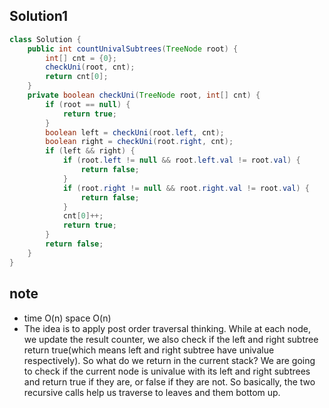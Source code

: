 ## Solution1
``` java
class Solution {
    public int countUnivalSubtrees(TreeNode root) {
        int[] cnt = {0};
        checkUni(root, cnt);
        return cnt[0];
    }
    private boolean checkUni(TreeNode root, int[] cnt) {
        if (root == null) {
            return true;
        }
        boolean left = checkUni(root.left, cnt);
        boolean right = checkUni(root.right, cnt);
        if (left && right) {
            if (root.left != null && root.left.val != root.val) {
                return false;
            }
            if (root.right != null && root.right.val != root.val) {
                return false;
            }
            cnt[0]++;
            return true;
        }
        return false;
    }
}
```

## note
* time O(n) space O(n)
* The idea is to apply post order traversal thinking. While at each node, we update the result counter, we also check if the 
left and right subtree return true(which means left and right subtree have univalue respectively). So what do we return in the
current stack? We are going to check if the current node is univalue with its left and right subtrees and return true if they are,
or false if they are not. So basically, the two recursive calls help us traverse to leaves and them bottom up.
